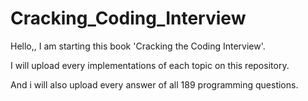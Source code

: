 # Cracking_Coding_Interview

Hello,, I am starting this book 'Cracking the Coding Interview'.

I will upload every implementations of each topic on this repository.

And i will also upload every answer of all 189 programming questions.
